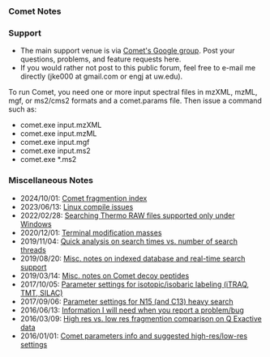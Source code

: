 ### Comet Notes

### Support
                     
- The main support venue is via [Comet's Google group](http://groups.google.com/group/comet-ms).
  Post your questions, problems, and feature requests here.
- If you would rather not post to this public forum, feel free to e-mail me directly
  (jke000 at gmail.com or engj at uw.edu).

To run Comet, you need one or more input spectral files in mzXML, mzML, mgf, or
ms2/cms2 formats and a comet.params file.  Then issue a command such as:
- comet.exe input.mzXML
- comet.exe input.mzML
- comet.exe input.mgf
- comet.exe input.ms2
- comet.exe *.ms2

### Miscellaneous Notes

- 2024/10/01:  [Comet fragmention index](20241001_FI.html)
- 2023/06/13:  [Linux compile issues](20230613_linuxcompile.html)
- 2022/02/28:  [Searching Thermo RAW files supported only under Windows](20220228_rawfile.html)
- 2020/12/01:  [Terminal modification masses](20201201_terminalmods.html)
- 2019/11/04:  [Quick analysis on search times vs. number of search threads](20191104_threading.html)
- 2019/08/20:  [Misc. notes on indexed database and real-time search support](20190820_indexdb.html)
- 2019/03/14:  [Misc. notes on Comet decoy peptides](20190314_decoys.html)
- 2017/10/05:  [Parameter settings for isotopic/isobaric labeling (iTRAQ, TMT, SILAC)](20171005_isotopiclabeling.html)
- 2017/09/06:  [Parameter settings for N15 (and C13) heavy search](20170906_n15params.html)
- 2016/06/13:  [Information I will need when you report a problem/bug](20160613_reporting_issues.html)
- 2016/03/09:  [High res vs. low res fragmention comparison on Q Exactive data](20160309_highres.html)
- 2016/01/01:  [Comet parameters info and suggested high-res/low-res settings](20160101_parameters.html)
